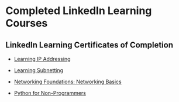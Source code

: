 <h1>Completed LinkedIn Learning Courses</h1>

<h2>LinkedIn Learning Certificates of Completion</h2>

- [Learning IP Addressing](https://github.com/craiglashley/LinkedInLearning/assets/164884179/c04d23ca-b760-4c6e-962c-31bb4167ad9d)

- [Learning Subnetting](https://github.com/craiglashley/LinkedInLearning/assets/164884179/20114ba0-174e-4f1b-a05a-14b7c4a546d7)

- [Networking Foundations: Networking Basics](https://github.com/craiglashley/craiglashley/assets/164884179/a8c0b383-4a96-4a31-8fed-37de6969830f)

- [Python for Non-Programmers](https://github.com/craiglashley/LinkedInLearning/assets/164884179/cec78938-7a09-43e2-9ead-d2acb2ed2c3e)
